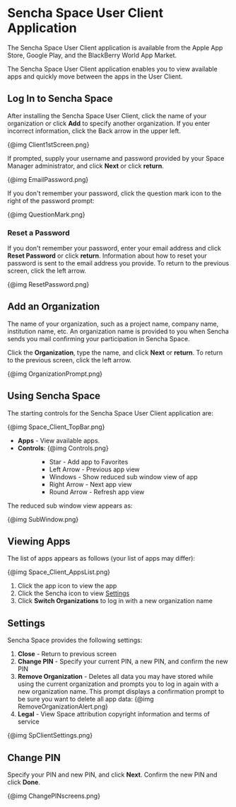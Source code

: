 # Sencha Space User Client Application

The Sencha Space User Client application is available from the Apple App Store, Google Play,
and the BlackBerry World App Market. 

The Sencha Space User Client application enables you to view available apps 
and quickly move between the apps in the User Client. 

## Log In to Sencha Space

After installing the Sencha Space User Client, click the name of your 
organization or click <b>Add</b> to specify another organization. If you enter
incorrect information, click the Back arrow in the upper left.

{@img Client1stScreen.png}

If prompted, supply your username and password provided by your 
Space Manager administrator, and click <b>Next</b> or click <b>return</b>.

{@img EmailPassword.png}

If you don't remember your password, click the question mark icon to the right
of the password prompt:

{@img QuestionMark.png}

### Reset a Password

If you don't remember your password, enter your email address and click <b>Reset Password</b> 
or click <b>return</b>. Information about how to reset your password is sent to the email
address you provide. To return to the previous screen, click the left arrow. 

{@img ResetPassword.png}

## Add an Organization

The name of your organization, such as a project name, company name, institution name, etc. 
An organization name is provided to you when Sencha sends you mail confirming your 
participation in Sencha Space. 

Click the <b>Organization</b>, type the name, and click <b>Next</b> or <b>return</b>.
To return to the previous screen, click the left arrow.

{@img OrganizationPrompt.png}

## Using Sencha Space

The starting controls for the Sencha Space User Client application are:

{@img Space_Client_TopBar.png}

<ul>
<li><b>Apps</b> - View available apps.</li>
<li><b>Controls</b>:
{@img Controls.png}
	<ul><ul>
		<ul>
		<li>Star - Add app to Favorites</li>
		<li>Left Arrow - Previous app view</li>
		<li>Windows - Show reduced sub window view of app</li>
		<li>Right Arrow - Next app view</li>
		<li>Round Arrow - Refresh app view</li>
		</ul>
	</ul></ul>
</li>
</ul>

The reduced sub window view appears as:

{@img SubWindow.png}


## Viewing Apps

The list of apps appears as follows (your list of apps may differ):

{@img Space_Client_AppsList.png}

<ol>
<li>Click the app icon to view the app</li>
<li>Click the Sencha icon to view <a href="#Settings">Settings</a></li>
<li>Click <b>Switch Organizations</b> to log in with a new organization name</li>
</ol>

<a name="Settings"></a>
## Settings 

Sencha Space provides the following settings:

<ol>
<li><b>Close</b> - Return to previous screen</li>
<li><b>Change PIN</b> - Specify your current PIN, a new PIN, and confirm the new PIN</li>
<li><b>Remove Organization</b> - Deletes all data you may have 
stored while using the current 
organization and prompts you to log in again with a new organization name. This
prompt displays a confirmation prompt to be sure you want to delete all app
data:
{@img RemoveOrganizationAlert.png}
</li>
<li><b>Legal</b> - View Space attribution copyright information and terms of service</li>
</ol>

{@img SpClientSettings.png}

## Change PIN

Specify your PIN and new PIN, and click <b>Next</b>. 
Confirm the new PIN and click <b>Done</b>.

{@img ChangePINscreens.png}




